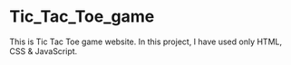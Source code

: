 # Tic_Tac_Toe_game
This is Tic Tac Toe game website. In this project, I have used only HTML, CSS &amp; JavaScript.

